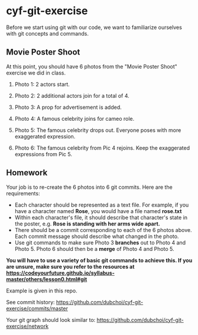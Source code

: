 # cyf-git-exercise

Before we start using git with our code, we want to familiarize ourselves with git concepts and commands.

## Movie Poster Shoot

At this point, you should have 6 photos from the "Movie Poster Shoot" exercise we did in class.

1. Photo 1: 2 actors start.

2. Photo 2: 2 additional actors join for a total of 4.

3. Photo 3: A prop for advertisement is added.

4. Photo 4: A famous celebrity joins for cameo role.

5. Photo 5: The famous celebrity drops out. Everyone poses with more exaggerated expression.

6. Photo 6: The famous celebrity from Pic 4 rejoins. Keep the exaggerated expressions from Pic 5.

## Homework

Your job is to re-create the 6 photos into 6 git commits.
Here are the requirements:
- Each character should be represented as a text file. For example, if you have a character named **Rose**, you would have a file named **rose.txt**
- Within each character's file, it should describe that character's state in the poster, e.g. **Rose is standing with her arms wide apart.**
- There should be a commit corresponding to each of the 6 photos above. Each commit message should describe what changed in the photo.
- Use git commands to make sure Photo 3 **branches** out to Photo 4 and Photo 5. Photo 6 should then be a **merge** of Photo 4 and Photo 5. 



**You will have to use a variety of basic git commands to achieve this.
If you are unsure, make sure you refer to the resources at https://codeyourfuture.github.io/syllabus-master/others/lesson0.html#git**


Example is given in this repo.

See commit history: https://github.com/dubchoi/cyf-git-exercise/commits/master

Your git graph should look similar to: https://github.com/dubchoi/cyf-git-exercise/network

